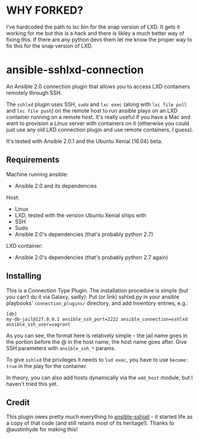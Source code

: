# WHY FORKED?

I've hardcoded the path to lxc bin for the snap version of LXD. It gets it working for me but this is a hack and there is likley a much better way of fixing this. If there are any python devs them let me know the proper way to fix this for the snap version of LXD.

# ansible-sshlxd-connection

An Ansible 2.0 connection plugin that allows you to access LXD
containers remotely through SSH.

The `sshlxd` plugin uses SSH, `sudo` and `lxc exec` (along with `lxc
file pull` and `lxc file push`) on the remote host to run ansible
plays on an LXD container running on a remote host. It's really useful
if you have a Mac and want to provision a Linux server with containers
on it (otherwise you could just use any old LXD connection plugin and
use remote containers, I guess).

It's tested with Ansible 2.0.1 and the Ubuntu Xenial (16.04) beta.

## Requirements

Machine running ansible:

* Ansible 2.0 and its dependencies

Host:

* Linux
* LXD, tested with the version Ubuntu Xenial ships with
* SSH
* Sudo
* Ansible 2.0's dependencies (that's probably python 2.7)

LXD container:

* Ansible 2.0's dependencies (that's probably python 2.7 again)

## Installing

This is a Connection Type Plugin. The installation procedure is simple
(but you can't do it via Galaxy, sadly): Put (or link) sshlxd.py in
your ansible playbooks' `connection_plugins/` directory, and add
Inventory entries, e.g.:

```
[db]
my-db-jail@127.0.0.1 ansible_ssh_port=2222 ansible_connection=sshlxd ansible_ssh_user=vagrant
```

As you can see, the format here is relatively simple - the jail name
goes in the portion before the @ in the host name, the host name goes
after. Give SSH parameters with `ansible_ssh_*` params.

To give `sshlxd` the privileges it needs to `lxd exec`, you have to
use `become: true` in the play for the container.

In theory, you can also add hosts dynamically via the `add_host`
module, but I haven't tried this yet.

## Credit

This plugin owes pretty much everything to
[ansible-sshjail](https://github.com/austinhyde/ansible-sshjail) - it
started life as a copy of that code (and still retains most of its
heritage!). Thanks to @austinhyde for making this!
